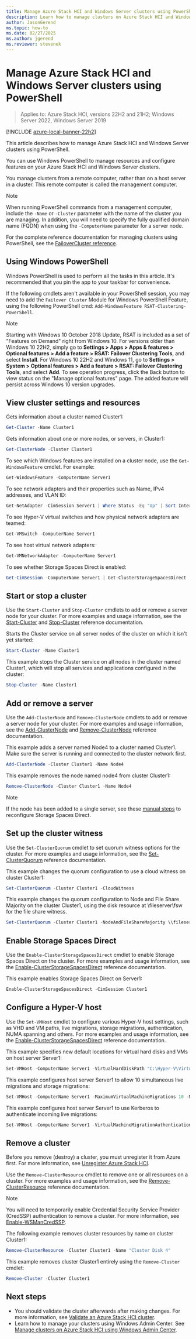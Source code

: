 ```yaml
---
title: Manage Azure Stack HCI and Windows Server clusters using PowerShell
description: Learn how to manage clusters on Azure Stack HCI and Windows Server using PowerShell
author: JasonGerend
ms.topic: how-to
ms.date: 02/27/2025
ms.author: jgerend
ms.reviewer: stevenek
---
```


# Manage Azure Stack HCI and Windows Server clusters using PowerShell

> Applies to: Azure Stack HCI, versions 22H2 and 21H2; Windows Server 2022, Windows Server 2019

[!INCLUDE [azure-local-banner-22h2](../includes/azure-local-banner-22h2.md)]

This article describes how to manage Azure Stack HCI and Windows Server clusters using PowerShell.

You can use Windows PowerShell to manage resources and configure features on your Azure Stack HCI and Windows Server clusters.

You manage clusters from a remote computer, rather than on a host server in a cluster. This remote computer is called the management computer.

> [!NOTE]
> When running PowerShell commands from a management computer, include the `-Name` or `-Cluster` parameter with the name of the cluster you are managing. In addition, you will need to specify the fully qualified domain name (FQDN) when using the `-ComputerName` parameter for a server node.

For the complete reference documentation for managing clusters using PowerShell, see the [FailoverCluster reference](/powershell/module/failoverclusters).

## Using Windows PowerShell

Windows PowerShell is used to perform all the tasks in this article. It's recommended that you pin the app to your taskbar for convenience.

If the following cmdlets aren't available in your PowerShell session, you may need to add the `Failover Cluster` Module for Windows PowerShell Feature, using the following PowerShell cmd: `Add-WindowsFeature RSAT-Clustering-PowerShell`.

> [!NOTE]
> Starting with Windows 10 October 2018 Update, RSAT is included as a set of "Features on Demand" right from Windows 10. For versions older than Windows 10 22H2, simply go to **Settings > Apps > Apps & features > Optional features > Add a feature > RSAT: Failover Clustering Tools**, and select **Install**. For Windows 10 22H2 and Windows 11, go to **Settings > System > Optional features > Add a feature > RSAT: Failover Clustering Tools**, and select **Add**. To see operation progress, click the Back button to view status on the "Manage optional features" page. The added feature will persist across Windows 10 version upgrades.
## View cluster settings and resources

Gets information about a cluster named Cluster1:

```powershell
Get-Cluster -Name Cluster1
```
Gets information about one or more nodes, or servers, in Cluster1:

```powershell
Get-ClusterNode -Cluster Cluster1
```

To see which Windows features are installed on a cluster node, use the `Get-WindowsFeature` cmdlet. For example:

```powershell
Get-WindowsFeature -ComputerName Server1
```

To see network adapters and their properties such as Name, IPv4 addresses, and VLAN ID:

```powershell
Get-NetAdapter -CimSession Server1 | Where Status -Eq "Up" | Sort InterfaceAlias | Format-Table Name, InterfaceDescription, Status, LinkSpeed, VLANID, MacAddress
```

To see Hyper-V virtual switches and how physical network adapters are teamed:

```powershell
Get-VMSwitch -ComputerName Server1
```

To see host virtual network adapters:

```powershell
Get-VMNetworkAdapter -ComputerName Server1
```

To see whether Storage Spaces Direct is enabled:

```powershell
Get-CimSession -ComputerName Server1 | Get-ClusterStorageSpacesDirect
```

## Start or stop a cluster

Use the `Start-Cluster` and `Stop-Cluster` cmdlets to add or remove a server node for your cluster. For more examples and usage information, see the [Start-Cluster](/powershell/module/failoverclusters/start-cluster) and [Stop-Cluster](/powershell/module/failoverclusters/stop-cluster) reference documentation.

Starts the Cluster service on all server nodes of the cluster on which it isn't yet started:

```powershell
Start-Cluster -Name Cluster1
```

This example stops the Cluster service on all nodes in the cluster named Cluster1, which will stop all services and applications configured in the cluster:

```powershell
Stop-Cluster -Name Cluster1
```

## Add or remove a server

Use the `Add-ClusterNode` and `Remove-ClusterNode` cmdlets to add or remove a server node for your cluster. For more examples and usage information, see the [Add-ClusterNode](/powershell/module/failoverclusters/add-clusternode) and [Remove-ClusterNode](/powershell/module/failoverclusters/remove-clusternode) reference documentation.

This example adds a server named Node4 to a cluster named Cluster1. Make sure the server is running and connected to the cluster network first.

```powershell
Add-ClusterNode -Cluster Cluster1 -Name Node4
```

This example removes the node named node4 from cluster Cluster1:

```powershell
Remove-ClusterNode -Cluster Cluster1 -Name Node4
```

>[!NOTE]
> If the node has been added to a single server, see these [manual steps](../deploy/single-server.md#change-a-single-node-to-a-multi-node-cluster-optional) to reconfigure Storage Spaces Direct.

## Set up the cluster witness

Use the `Set-ClusterQuorum` cmdlet to set quorum witness options for the cluster. For more examples and usage information, see the [Set-ClusterQuorum](/powershell/module/failoverclusters/set-clusterquorum) reference documentation.

This example changes the quorum configuration to use a cloud witness on cluster Cluster1:

```powershell
Set-ClusterQuorum -Cluster Cluster1 -CloudWitness
```

This example changes the quorum configuration to Node and File Share Majority on the cluster Cluster1, using the disk resource at \\fileserver\fsw for the file share witness.

```powershell
Set-ClusterQuorum -Cluster Cluster1 -NodeAndFileShareMajority \\fileserver\fsw
```

## Enable Storage Spaces Direct

Use the `Enable-ClusterStorageSpacesDirect` cmdlet to enable Storage Spaces Direct on the cluster. For more examples and usage information, see the [Enable-ClusterStorageSpacesDirect](/powershell/module/failoverclusters/enable-clusterstoragespacesdirect) reference documentation.

This example enables Storage Spaces Direct on Server1:

```powershell
Enable-ClusterStorageSpacesDirect -CimSession Cluster1
```

## Configure a Hyper-V host

Use the `Set-VMHost` cmdlet to configure various Hyper-V host settings, such as VHD and VM paths, live migrations, storage migrations, authentication, NUMA spanning and others. For more examples and usage information, see the [Enable-ClusterStorageSpacesDirect](/powershell/module/hyper-v/set-vmhost) reference documentation.

This example specifies new default locations for virtual hard disks and VMs on host server Server1:

```powershell
Set-VMHost -ComputerName Server1 -VirtualHardDiskPath "C:\Hyper-V\Virtual Hard Disks" -VirtualMachinePath "C:\Hyper-V\Configuration Files"
```

This example configures host server Server1 to allow 10 simultaneous live migrations and storage migrations:

```powershell
Set-VMHost -ComputerName Server1 -MaximumVirtualMachineMigrations 10 -MaximumStorageMigrations 10
```

This example configures host server Server1 to use Kerberos to authenticate incoming live migrations:

```powershell
Set-VMHost -ComputerName Server1 -VirtualMachineMigrationAuthenticationType Kerberos
```

## Remove a cluster

Before you remove (destroy) a cluster, you must unregister it from Azure first. For more information, see [Unregister Azure Stack HCI](/azure-stack/hci/deploy/register-with-azure#unregister-azure-stack-hci-using-powershell).

Use the `Remove-ClusterResource` cmdlet to remove one or all resources on a cluster. For more examples and usage information, see the [Remove-ClusterResource](/powershell/module/failoverclusters/remove-clusterresource) reference documentation.

> [!NOTE]
> You will need to temporarily enable Credential Security Service Provider (CredSSP) authentication to remove a cluster. For more information, see [Enable-WSManCredSSP](/powershell/module/microsoft.wsman.management/enable-wsmancredssp).

The following example removes cluster resources by name on cluster Cluster1:

```powershell
Remove-ClusterResource -Cluster Cluster1 -Name "Cluster Disk 4"
```

This example removes cluster Cluster1 entirely using the `Remove-Cluster` cmdlet:

```powershell
Remove-Cluster -Cluster Cluster1
```

## Next steps

- You should validate the cluster afterwards after making changes. For more information, see [Validate an Azure Stack HCI cluster](../deploy/validate.md).
- Learn how to manage your clusters using Windows Admin Center. See [Manage clusters on Azure Stack HCI using Windows Admin Center](cluster.md).
